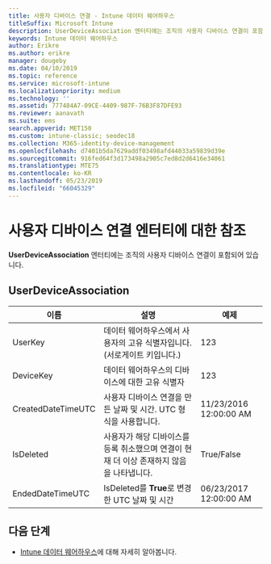 ```yaml
---
title: 사용자 디바이스 연결 - Intune 데이터 웨어하우스
titleSuffix: Microsoft Intune
description: UserDeviceAssociation 엔터티에는 조직의 사용자 디바이스 연결이 포함되어 있습니다.
keywords: Intune 데이터 웨어하우스
author: Erikre
ms.author: erikre
manager: dougeby
ms.date: 04/10/2019
ms.topic: reference
ms.service: microsoft-intune
ms.localizationpriority: medium
ms.technology: ''
ms.assetid: 777484A7-09CE-4409-987F-76B3F87DFE93
ms.reviewer: aanavath
ms.suite: ems
search.appverid: MET150
ms.custom: intune-classic; seodec18
ms.collection: M365-identity-device-management
ms.openlocfilehash: d7401b5da7629addf03498afd44033a59839d39e
ms.sourcegitcommit: 916fed64f3d173498a2905c7ed8d2d6416e34061
ms.translationtype: MTE75
ms.contentlocale: ko-KR
ms.lasthandoff: 05/23/2019
ms.locfileid: "66045329"
---
```

# <a name="reference-for-user-device-association-entity"></a>사용자 디바이스 연결 엔터티에 대한 참조

**UserDeviceAssociation** 엔터티에는 조직의 사용자 디바이스 연결이 포함되어 있습니다.

## <a name="userdeviceassociation"></a>UserDeviceAssociation


|        이름        |                                           설명                                            |        예제         |
|--------------------|--------------------------------------------------------------------------------------------------|------------------------|
|      UserKey       |              데이터 웨어하우스에서 사용자의 고유 식별자입니다. (서로게이트 키입니다.)               |          123           |
|     DeviceKey      |                      데이터 웨어하우스의 디바이스에 대한 고유 식별자                      |          123           |
| CreatedDateTimeUTC |           사용자 디바이스 연결을 만든 날짜 및 시간. UTC 형식을 사용합니다.           | 11/23/2016 12:00:00 AM |
|     IsDeleted      | 사용자가 해당 디바이스를 등록 취소했으며 연결이 현재 더 이상 존재하지 않음을 나타냅니다. |       True/False       |
|  EndedDateTimeUTC  |              IsDeleted를 <strong>True</strong>로 변경한 UTC 날짜 및 시간               | 06/23/2017 12:00:00 AM |

## <a name="next-steps"></a>다음 단계

- [Intune 데이터 웨어하우스](reports-nav-create-intune-reports.md)에 대해 자세히 알아봅니다.
